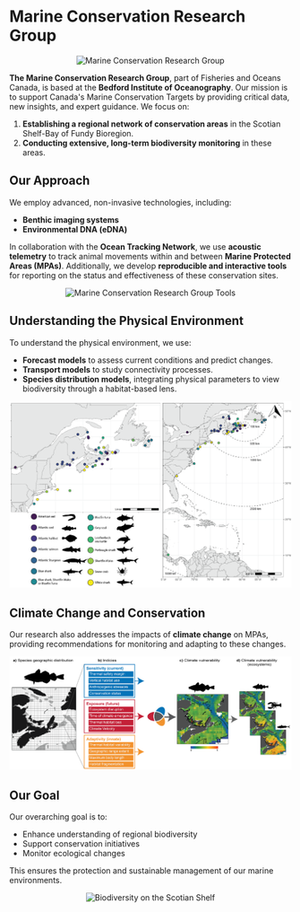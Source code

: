 # Marine Conservation Research Group

<div align="center"'>
    <img src='inst/StAnnsBank_benthic.png' alt='Marine Conservation Research Group'>
</div>

**The Marine Conservation Research Group**, part of Fisheries and Oceans Canada, is based at the **Bedford Institute of Oceanography**. Our mission is to support Canada's Marine Conservation Targets by providing critical data, new insights, and expert guidance. We focus on:

1. **Establishing a regional network of conservation areas** in the Scotian Shelf-Bay of Fundy Bioregion.
2. **Conducting extensive, long-term biodiversity monitoring** in these areas.

## Our Approach

We employ advanced, non-invasive technologies, including:

- **Benthic imaging systems**
- **Environmental DNA (eDNA)**

In collaboration with the **Ocean Tracking Network**, we use **acoustic telemetry** to track animal movements within and between **Marine Protected Areas (MPAs)**. Additionally, we develop **reproducible and interactive tools** for reporting on the status and effectiveness of these conservation sites.

<div align="center"'>
    <img src='inst/MCRG.png' alt='Marine Conservation Research Group Tools'>
</div>

## Understanding the Physical Environment

To understand the physical environment, we use:

- **Forecast models** to assess current conditions and predict changes.
- **Transport models** to study connectivity processes.
- **Species distribution models**, integrating physical parameters to view biodiversity through a habitat-based lens.

<div align="center"'>
    <img src='inst/MCRG_telemetry.png' alt='Acoustic telemetry'>
</div>

## Climate Change and Conservation

Our research also addresses the impacts of **climate change** on MPAs, providing recommendations for monitoring and adapting to these changes.

<div align="center"'>
    <img src='inst/MCRG_vulnerability.png' alt='Climate Change Vulnerability'>
</div>

## Our Goal

Our overarching goal is to:

- Enhance understanding of regional biodiversity
- Support conservation initiatives
- Monitor ecological changes

This ensures the protection and sustainable management of our marine environments.

<div align="center"'>
    <img src='inst/Biota_mosaic.png' alt='Biodiversity on the Scotian Shelf'>
</div>